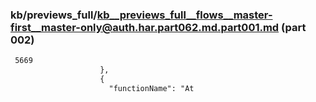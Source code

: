 ### kb/previews_full/kb__previews_full__flows__master-first__master-only@auth.har.part062.md.part001.md (part 002)

```md
 5669
                    },
                    {
                      "functionName": "At
```

```
